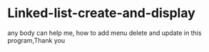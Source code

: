 # Linked-list-create-and-display
any body can help me, how to add menu delete and update in this program,Thank you
